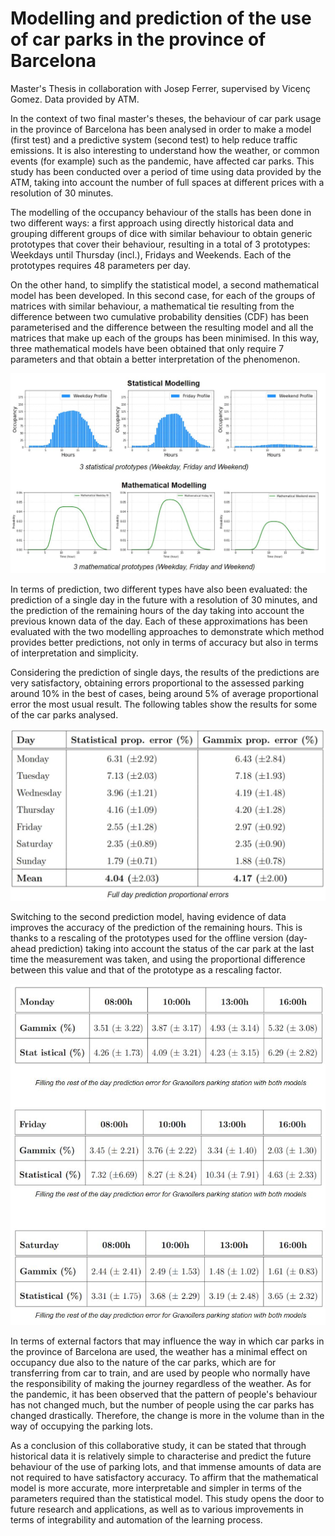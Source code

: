 # Modelling and prediction of the use of car parks in the province of Barcelona
Master's Thesis in collaboration with Josep Ferrer, supervised by Vicenç Gomez. Data provided by ATM.  

In the context of two final master's theses, the behaviour of car park usage in the province of Barcelona has been analysed in order to make a model (first test) and a predictive system (second test) to help reduce traffic emissions. It is also interesting to understand how the weather, or common events (for example) such as the pandemic, have affected car parks. This study has been conducted over a period of time using data provided by the ATM, taking into account the number of full spaces at different prices with a resolution of 30 minutes.

The modelling of the occupancy behaviour of the stalls has been done in two different ways: a first approach using directly historical data and grouping different groups of dice with similar behaviour to obtain generic prototypes that cover their behaviour, resulting in a total of 3 prototypes: Weekdays until Thursday (incl.), Fridays and Weekends. Each of the prototypes requires 48 parameters per day. 

On the other hand, to simplify the statistical model, a second mathematical model has been developed. In this second case, for each of the groups of matrices with similar behaviour, a mathematical tie resulting from the difference between two cumulative probability densities (CDF) has been parameterised and the difference between the resulting model and all the matrices that make up each of the groups has been minimised. In this way, three mathematical models have been obtained that only require 7 parameters and that obtain a better interpretation of the phenomenon. 

![modelling](images/modelling.jpg)


In terms of prediction, two different types have also been evaluated: the prediction of a single day in the future with a resolution of 30 minutes, and the prediction of the remaining hours of the day taking into account the previous known data of the day. Each of these approximations has been evaluated with the two modelling approaches to demonstrate which method provides better predictions, not only in terms of accuracy but also in terms of interpretation and simplicity.

Considering the prediction of single days, the results of the predictions are very satisfactory, obtaining errors proportional to the assessed parking around 10% in the best of cases, being around 5% of average proportional error the most usual result. The following tables show the results for some of the car parks analysed. 


![predicting1](images/full_day_prediction.jpg)

Switching to the second prediction model, having evidence of data improves the accuracy of the prediction of the remaining hours. This is thanks to a rescaling of the prototypes used for the offline version (day-ahead prediction) taking into account the status of the car park at the last time the measurement was taken, and using the proportional difference between this value and that of the prototype as a rescaling factor.  

![predicting1](images/realtime_prediction.jpg)

In terms of external factors that may influence the way in which car parks in the province of Barcelona are used, the weather has a minimal effect on occupancy due also to the nature of the car parks, which are for transferring from car to train, and are used by people who normally have the responsibility of making the journey regardless of the weather. As for the pandemic, it has been observed that the pattern of people's behaviour has not changed much, but the number of people using the car parks has changed drastically. Therefore, the change is more in the volume than in the way of occupying the parking lots.

As a conclusion of this collaborative study, it can be stated that through historical data it is relatively simple to characterise and predict the future behaviour of the use of parking lots, and that immense amounts of data are not required to have satisfactory accuracy. To affirm that the mathematical model is more accurate, more interpretable and simpler in terms of the parameters required than the statistical model. This study opens the door to future research and applications, as well as to various improvements in terms of integrability and automation of the learning process. 


